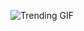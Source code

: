 
<!-- GIF_SECTION -->
![Trending GIF](https://media4.giphy.com/media/v1.Y2lkPThiYjIxNzcydmw4NmtiMGU5NTZtMDRtZHU3OHd1YnBudmFlY2EzYjhvZXJqZWE4ZyZlcD12MV9naWZzX3NlYXJjaCZjdD1n/KwMYzlxpfL3OZikB2Q/giphy.gif)
<!-- END_GIF_SECTION -->

